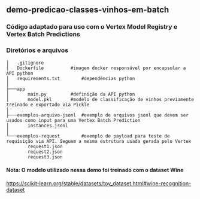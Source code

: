 ## demo-predicao-classes-vinhos-em-batch
### Código adaptado para uso com o Vertex Model Registry e Vertex Batch Predictions

### Diretórios e arquivos
```
│   .gitignore
│   Dockerfile			#imagem docker responsável por encapsular a API python
│   requirements.txt		#dependências python
│
├───app
│       main.py			#definição da API python
│       model.pkl		#modelo de classificação de vinhos previamente treinado e exportado via Pickle
│
├───exemplos-arquivo-jsonl	#exemplo de arquivos jsonl que devem ser usados como input para uma Vertex Batch Prediction
│       instances.jsonl
│
└───exemplos-request		#exemplo de payload para teste de requisição via API. Seguem a mesma estrutura usada gerada pelo Vertex
        request1.json
        request2.json
        request3.json
```     

#### Nota: O modelo utilizado nessa demo foi treinado com o dataset Wine
https://scikit-learn.org/stable/datasets/toy_dataset.html#wine-recognition-dataset
